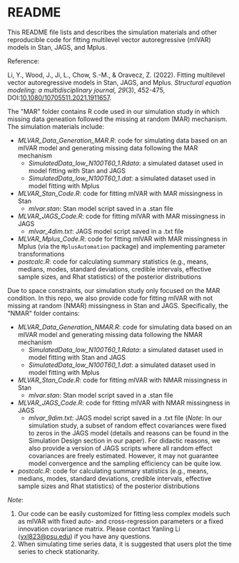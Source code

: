 # README

This README file lists and describes the simulation materials and other reproducible code for fitting multilevel vector autoregressive (mlVAR) models in Stan, JAGS, and Mplus.

Reference:

Li, Y., Wood, J., Ji, L., Chow, S.-M., & Oravecz, Z. (2022). Fitting multilevel vector autoregressive models in Stan, JAGS, and Mplus. *Structural equation modeling: a multidisciplinary journal, 29*(3), 452-475, DOI:[10.1080/10705511.2021.1911657](https://doi.org/10.1080/10705511.2021.1911657).

The "MAR" folder contains R code used in our simulation study in which missing data geneation followed the missing at random (MAR) mechanism. The simulation materials include:
- *MLVAR_Data_Generation_MAR.R*: code for simulating data based on an mlVAR model and generating missing data following the MAR mechanism
  - *SimulatedData_low_N100T60_1.Rdata*: a simulated dataset used in model fitting with Stan and JAGS
  - *SimulatedData_low_N100T60_1.dat*: a simulated dataset used in model fitting with Mplus
- *MLVAR_Stan_Code.R*: code for fitting mlVAR with MAR missingness in Stan
  - *mlvar.stan*: Stan model script saved in a .stan file
- *MLVAR_JAGS_Code.R*: code for fitting mlVAR with MAR missingness in JAGS
  - *mlvar_4dim.txt*: JAGS model script saved in a .txt file 
- *MLVAR_Mplus_Code.R*: code for fitting mlVAR with MAR missingness in Mplus (via the `MplusAutomation` package) and implementing parameter transformations
- *postcalc.R*: code for calculating summary statistics (e.g., means, medians, modes, standard deviations, credible intervals, effective sample sizes, and Rhat statistics) of the posterior distributions

Due to space constraints, our simulation study only focused on the MAR condition. In this repo, we also provide code for fitting mlVAR with not missing at random (NMAR) missingness in Stan and JAGS. Specifically, the "NMAR" folder contains:
- *MLVAR_Data_Generation_NMAR.R*: code for simulating data based on an mlVAR model and generating missing data following the NMAR mechanism
  - *SimulatedData_low_N100T60_1.Rdata*: a simulated dataset used in model fitting with Stan and JAGS
  - *SimulatedData_low_N100T60_1.dat*: a simulated dataset used in model fitting with Mplus
- *MLVAR_Stan_Code.R*: code for fitting mlVAR with NMAR missingness in Stan
  - *mlvar.stan*: Stan model script saved in a .stan file
- *MLVAR_JAGS_Code.R*: code for fitting mlVAR with NMAR missingness in JAGS
  - *mlvar_9dim.txt*: JAGS model script saved in a .txt file (*Note*: In our simulation study, a subset of random effect covariances were fixed to zeros in the JAGS model (details and reasons can be found in the Simulation Design section in our paper). For didactic reasons, we also provide a version of JAGS scripts where all random effect covariances are freely estimated. However, it may not guarantee model convergence and the sampling efficiency can be quite low.
- *postcalc.R*: code for calculating summary statistics (e.g., means, medians, modes, standard deviations, credible intervals, effective sample sizes and Rhat statistics) of the posterior distributions


*Note*: 
1. Our code can be easily customized for fitting less complex models such as mlVAR with fixed auto- and cross-regression parameters or a fixed innovation covariance matrix. Please contact Yanling Li (yxl823@psu.edu) if you have any questions.
2. When simulating time series data, it is suggested that users plot the time series to check stationarity. 